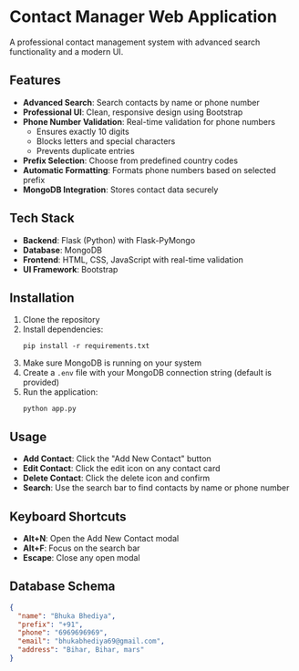 # Contact Manager Web Application

A professional contact management system with advanced search functionality and a modern UI.

## Features

- **Advanced Search**: Search contacts by name or phone number
- **Professional UI**: Clean, responsive design using Bootstrap
- **Phone Number Validation**: Real-time validation for phone numbers
  - Ensures exactly 10 digits
  - Blocks letters and special characters
  - Prevents duplicate entries
- **Prefix Selection**: Choose from predefined country codes
- **Automatic Formatting**: Formats phone numbers based on selected prefix
- **MongoDB Integration**: Stores contact data securely

## Tech Stack

- **Backend**: Flask (Python) with Flask-PyMongo
- **Database**: MongoDB
- **Frontend**: HTML, CSS, JavaScript with real-time validation
- **UI Framework**: Bootstrap

## Installation

1. Clone the repository
2. Install dependencies:
   ```
   pip install -r requirements.txt
   ```
3. Make sure MongoDB is running on your system
4. Create a `.env` file with your MongoDB connection string (default is provided)
5. Run the application:
   ```
   python app.py
   ```

## Usage

- **Add Contact**: Click the "Add New Contact" button
- **Edit Contact**: Click the edit icon on any contact card
- **Delete Contact**: Click the delete icon and confirm
- **Search**: Use the search bar to find contacts by name or phone number

## Keyboard Shortcuts

- **Alt+N**: Open the Add New Contact modal
- **Alt+F**: Focus on the search bar
- **Escape**: Close any open modal

## Database Schema

```json
{
  "name": "Bhuka Bhediya",
  "prefix": "+91",
  "phone": "6969696969",
  "email": "bhukabhediya69@gmail.com",
  "address": "Bihar, Bihar, mars"
}
```
